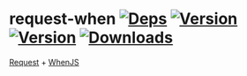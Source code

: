 # request-when [![Deps](https://david-dm.org/FGRibreau/request-when.png)](https://david-dm.org/FGRibreau/request-when) [![Version](http://badge.fury.io/js/request-when.png)](https://david-dm.org/FGRibreau/request-when) [![Version](https://travis-ci.org/FGRibreau/request-when.svg)](https://travis-ci.org/FGRibreau/request-when) [![Downloads](http://img.shields.io/npm/dm/request-when.svg)](https://www.npmjs.com/package/request-when)

[Request](https://github.com/request/request) + [WhenJS](https://github.com/cujojs/when)
